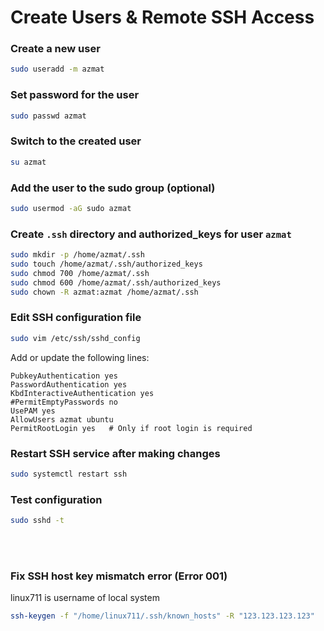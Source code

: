 # Create Users & Remote SSH Access

### Create a new user

```bash
sudo useradd -m azmat
```

### Set password for the user

```bash
sudo passwd azmat
```

### Switch to the created user

```bash
su azmat
```

### Add the user to the sudo group (optional)

```bash
sudo usermod -aG sudo azmat
```
### Create `.ssh` directory and authorized_keys for user `azmat`

```bash
sudo mkdir -p /home/azmat/.ssh
sudo touch /home/azmat/.ssh/authorized_keys
sudo chmod 700 /home/azmat/.ssh
sudo chmod 600 /home/azmat/.ssh/authorized_keys
sudo chown -R azmat:azmat /home/azmat/.ssh
```

### Edit SSH configuration file

```bash
sudo vim /etc/ssh/sshd_config
```

Add or update the following lines:

```
PubkeyAuthentication yes
PasswordAuthentication yes
KbdInteractiveAuthentication yes
#PermitEmptyPasswords no
UsePAM yes
AllowUsers azmat ubuntu
PermitRootLogin yes   # Only if root login is required
```

### Restart SSH service after making changes

```bash
sudo systemctl restart ssh
```

### Test configuration

```bash
sudo sshd -t
```

<br><br>
### Fix SSH host key mismatch error (Error 001)

linux711 is username of local system

```bash
ssh-keygen -f "/home/linux711/.ssh/known_hosts" -R "123.123.123.123"
```